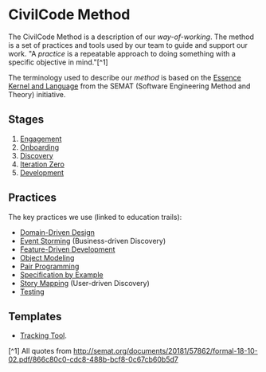 # CivilCode Method

The CivilCode Method is a description of our _way-of-working_. The method is a set of practices and tools used by our team to guide and support our work. "A _practice_ is a repeatable approach to doing something with a specific objective in mind."[^1]

The terminology used to describe our _method_ is based on the [Essence Kernel and Language](http://semat.org/documents/20181/57862/formal-18-10-02.pdf/866c80c0-cdc8-488b-bcf8-0c67cb60b5d7) from the SEMAT (Software Engineering Method and Theory) initiative.

## Stages

1. [Engagement](01-engagement/)
2. [Onboarding](02-onboarding/)
3. [Discovery](03-discovery.md)
4. [Iteration Zero](04-iteration-zero/)
5. [Development](05-development/)

## Practices

The key practices we use (linked to education trails):

* [Domain-Driven Design](../education/trails/domain-driven-design.md)
* [Event Storming](../education/trails/event-storming.md) (Business-driven Discovery)
* [Feature-Driven Development](../education/trails/feature-driven-development.md)
* [Object Modeling](../education/trails/object-modeling.md)
* [Pair Programming](../guides/practices/pair-programming.md)
* [Specification by Example](../education/trails/specification-by-example.md)
* [Story Mapping](../education/trails/story-mapping.md) (User-driven Discovery)
* [Testing](../education/trails/testing.md)

## Templates

* [Tracking Tool](https://docs.google.com/spreadsheets/d/1TSUF8wTiT6NuQP5gy_Y53DFApHrO8EuTS4g5myOYwrY/edit#gid=0).

[^1] All quotes from http://semat.org/documents/20181/57862/formal-18-10-02.pdf/866c80c0-cdc8-488b-bcf8-0c67cb60b5d7

